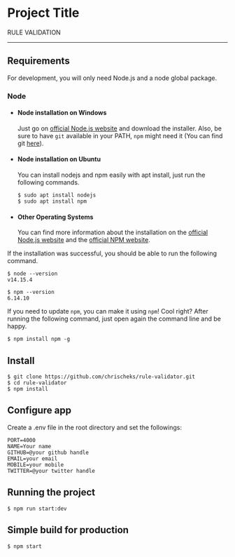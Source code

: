 # Project Title

RULE VALIDATION

---

## Requirements

For development, you will only need Node.js and a node global package.

### Node

- #### Node installation on Windows

  Just go on [official Node.js website](https://nodejs.org/) and download the installer.
  Also, be sure to have `git` available in your PATH, `npm` might need it (You can find git [here](https://git-scm.com/)).

- #### Node installation on Ubuntu

  You can install nodejs and npm easily with apt install, just run the following commands.

      $ sudo apt install nodejs
      $ sudo apt install npm

- #### Other Operating Systems
  You can find more information about the installation on the [official Node.js website](https://nodejs.org/) and the [official NPM website](https://npmjs.org/).

If the installation was successful, you should be able to run the following command.

    $ node --version
    v14.15.4

    $ npm --version
    6.14.10

If you need to update `npm`, you can make it using `npm`! Cool right? After running the following command, just open again the command line and be happy.

    $ npm install npm -g

## Install

    $ git clone https://github.com/chrischeks/rule-validator.git
    $ cd rule-validator
    $ npm install

## Configure app

Create a .env file in the root directory and set the followings:

    PORT=4000
    NAME=Your name
    GITHUB=@your github handle
    EMAIL=your email
    MOBILE=your mobile
    TWITTER=@your twitter handle

## Running the project

    $ npm run start:dev

## Simple build for production

    $ npm start
